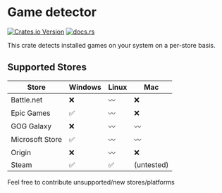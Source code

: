 # Game detector

[![Crates.io Version](https://img.shields.io/crates/v/game-detector)](https://crates.io/crates/game-detector)
[![docs.rs](https://img.shields.io/docsrs/game-detector)](https://docs.rs/game-detector)

This crate detects installed games on your system on a per-store basis.

## Supported Stores

| Store           | Windows | Linux | Mac |
| --------------- | ------- | ----- | --- |
| Battle.net      | ❌      | 〰    | ❌  |
| Epic Games      | ✅      | 〰    | ❌  |
| GOG Galaxy      | ❌      | 〰    | 〰  |
| Microsoft Store | ✅      | 〰    | 〰  |
| Origin          | ❌      | 〰    | ❌  |
| Steam           | ✅      | ✅    | (untested)  |

Feel free to contribute unsupported/new stores/platforms
